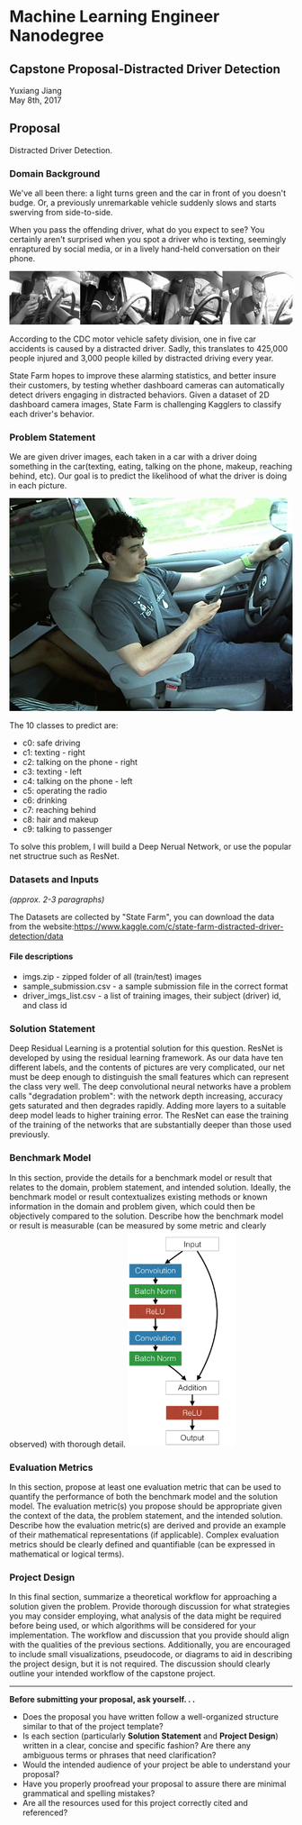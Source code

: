 # Machine Learning Engineer Nanodegree
## Capstone Proposal-Distracted Driver Detection
Yuxiang Jiang  
May 8th, 2017

## Proposal
Distracted Driver Detection.


### Domain Background


We've all been there: a light turns green and the car in front of you doesn't budge. Or, a previously unremarkable vehicle suddenly slows and starts swerving from side-to-side.

When you pass the offending driver, what do you expect to see? You certainly aren't surprised when you spot a driver who is texting, seemingly enraptured by social media, or in a lively hand-held conversation on their phone.

![](graph/1.png)

According to the CDC motor vehicle safety division, one in five car accidents is caused by a distracted driver. Sadly, this translates to 425,000 people injured and 3,000 people killed by distracted driving every year.

State Farm hopes to improve these alarming statistics, and better insure their customers, by testing whether dashboard cameras can automatically detect drivers engaging in distracted behaviors. Given a dataset of 2D dashboard camera images, State Farm is challenging Kagglers to classify each driver's behavior.


### Problem Statement


We are given driver images, each taken in a car with a driver doing something in the car(texting, eating, talking on the phone, makeup, reaching behind, etc). Our goal is to predict the likelihood of what the driver is doing in each picture.

![](graph/driver.gif)

The 10 classes to predict are:
* c0: safe driving
* c1: texting - right
* c2: talking on the phone - right
* c3: texting - left
* c4: talking on the phone - left
* c5: operating the radio
* c6: drinking
* c7: reaching behind
* c8: hair and makeup
* c9: talking to passenger

To solve this problem, I will build a Deep Nerual Network, or use the popular net structrue such as ResNet. 


### Datasets and Inputs
_(approx. 2-3 paragraphs)_

The Datasets are collected by "State Farm", you can download the data from the website:https://www.kaggle.com/c/state-farm-distracted-driver-detection/data

#### File descriptions

* imgs.zip - zipped folder of all (train/test) images
* sample_submission.csv - a sample submission file in the correct format
* driver_imgs_list.csv - a list of training images, their subject (driver) id, and class id

### Solution Statement

Deep Residual Learning is a protential solution for this question. ResNet is developed by using the residual learning framework. As our data have ten different labels, and the contents of pictures are very complicated, our net must be deep enough to distinguish the small features which can represent the class very well. 
The deep convolutional neural networks have a problem calls "degradation problem": with the network depth increasing, accuracy gets saturated and then degrades rapidly. Adding more layers to a suitable deep model leads to higher training error. The ResNet can ease the training of the training of the networks that are substantially deeper than those used previously.

### Benchmark Model

In this section, provide the details for a benchmark model or result that relates to the domain, problem statement, and intended solution. Ideally, the benchmark model or result contextualizes existing methods or known information in the domain and problem given, which could then be objectively compared to the solution. Describe how the benchmark model or result is measurable (can be measured by some metric and clearly observed) with thorough detail.
![](graph/3.png)

### Evaluation Metrics

In this section, propose at least one evaluation metric that can be used to quantify the performance of both the benchmark model and the solution model. The evaluation metric(s) you propose should be appropriate given the context of the data, the problem statement, and the intended solution. Describe how the evaluation metric(s) are derived and provide an example of their mathematical representations (if applicable). Complex evaluation metrics should be clearly defined and quantifiable (can be expressed in mathematical or logical terms).


### Project Design

In this final section, summarize a theoretical workflow for approaching a solution given the problem. Provide thorough discussion for what strategies you may consider employing, what analysis of the data might be required before being used, or which algorithms will be considered for your implementation. The workflow and discussion that you provide should align with the qualities of the previous sections. Additionally, you are encouraged to include small visualizations, pseudocode, or diagrams to aid in describing the project design, but it is not required. The discussion should clearly outline your intended workflow of the capstone project.

-----------

**Before submitting your proposal, ask yourself. . .**

- Does the proposal you have written follow a well-organized structure similar to that of the project template?
- Is each section (particularly **Solution Statement** and **Project Design**) written in a clear, concise and specific fashion? Are there any ambiguous terms or phrases that need clarification?
- Would the intended audience of your project be able to understand your proposal?
- Have you properly proofread your proposal to assure there are minimal grammatical and spelling mistakes?
- Are all the resources used for this project correctly cited and referenced?
